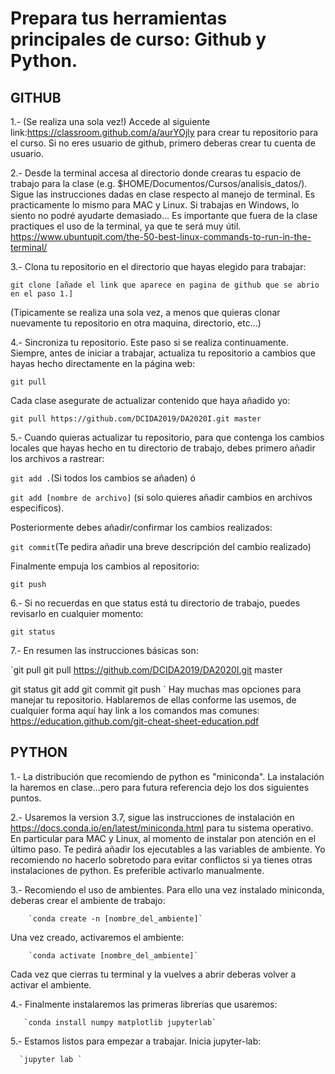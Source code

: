 # Prepara tus herramientas principales de curso: Github y Python.

## GITHUB

  1.- (Se realiza una sola vez!) Accede al siguiente link:https://classroom.github.com/a/aurYOjly  para crear tu repositorio para el curso. Si no eres usuario de github, primero deberas crear tu cuenta de usuario.

  2.- Desde la terminal accesa al directorio donde crearas tu espacio de trabajo para la clase (e.g. $HOME/Documentos/Cursos/analisis_datos/). Sigue las instrucciones dadas en clase respecto al manejo de terminal. Es practicamente lo mismo para MAC y Linux. Si trabajas en Windows, lo siento no podré ayudarte demasiado... Es importante que fuera de la clase practiques el uso de la terminal, ya que te será muy útil. https://www.ubuntupit.com/the-50-best-linux-commands-to-run-in-the-terminal/

  3.- Clona tu repositorio en el directorio que hayas elegido para trabajar: 

  `git clone [añade el link que aparece en pagina de github que se abrio en el paso 1.]`
  
  (Tipicamente se realiza una sola vez, a menos que quieras clonar nuevamente tu repositorio en otra maquina, directorio, etc...)
  
  4.- Sincroniza tu repositorio. Este paso si se realiza continuamente. Siempre, antes de iniciar a trabajar, actualiza tu repositorio a cambios que hayas hecho directamente en la página web:

`git pull`

  Cada clase asegurate de actualizar contenido que haya añadido yo:

`git pull https://github.com/DCIDA2019/DA2020I.git master` 

  5.- Cuando quieras actualizar tu repositorio, para que contenga los cambios locales que hayas hecho en tu directorio de trabajo, debes primero añadir los archivos a rastrear:

`git add .`(Si todos los cambios se añaden) ó 

`git add [nombre de archivo]` (si solo quieres añadir cambios en archivos especificos).

  Posteriormente debes añadir/confirmar los cambios realizados: 

`git commit`(Te pedira añadir una breve descripción del cambio realizado)

  Finalmente empuja los cambios al repositorio:

`git push`

  6.- Si no recuerdas en que status está tu directorio de trabajo, puedes revisarlo en cualquier momento:

`git status`

  7.- En resumen las instrucciones básicas son:

`git pull
 git pull https://github.com/DCIDA2019/DA2020I.git master

 git status
 git add
 git commit
 git push
`
  Hay muchas mas opciones para manejar tu repositorio. Hablaremos de ellas conforme las usemos, de cualquier forma aquí hay link a los comandos mas comunes: https://education.github.com/git-cheat-sheet-education.pdf
  
  
  ## PYTHON
  
  1.- La distribución que recomiendo de python es "miniconda". La instalación la haremos en clase...pero para futura referencia dejo los dos siguientes puntos. 
    
  2.- Usaremos la version 3.7, sigue las instrucciones de instalación en https://docs.conda.io/en/latest/miniconda.html  para tu sistema operativo. En particular para MAC y Linux, al momento de instalar pon atención en el último paso. Te pedirá añadir los ejecutables a las variables de ambiente. Yo recomiendo no hacerlo sobretodo para evitar conflictos si ya tienes otras instalaciones de python. Es preferible activarlo manualmente. 
    
  3.- Recomiendo el uso de ambientes. Para ello una vez instalado miniconda, deberas crear el ambiente de trabajo:
        
        `conda create -n [nombre_del_ambiente]`
        
   Una vez creado, activaremos el ambiente:
        
        `conda activate [nombre_del_ambiente]`
        
   Cada vez que cierras tu terminal y la vuelves a abrir deberas volver a activar el ambiente. 
        
  4.- Finalmente instalaremos las primeras librerias que usaremos: 
    
       `conda install numpy matplotlib jupyterlab`
       
  5.- Estamos listos para empezar a trabajar. Inicia jupyter-lab:
  
      `jupyter lab `
  
    
    
   
